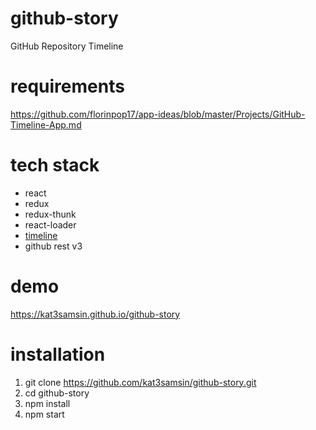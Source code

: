 # github-story
GitHub Repository Timeline

# requirements
https://github.com/florinpop17/app-ideas/blob/master/Projects/GitHub-Timeline-App.md

# tech stack
- react
- redux
- redux-thunk
- react-loader
- [timeline](https://codepen.io/tutsplus/pen/QNeJgR)
- github rest v3

# demo
https://kat3samsin.github.io/github-story

# installation
1. git clone https://github.com/kat3samsin/github-story.git
2. cd github-story
3. npm install
4. npm start
